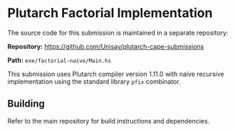 # Plutarch Factorial Implementation

The source code for this submission is maintained in a separate repository:

**Repository:** <https://github.com/Unisay/plutarch-cape-submissions>

**Path:** `exe/factorial-naive/Main.hs`

This submission uses Plutarch compiler version 1.11.0 with naive recursive implementation using the standard library `pfix` combinator.

## Building

Refer to the main repository for build instructions and dependencies.
